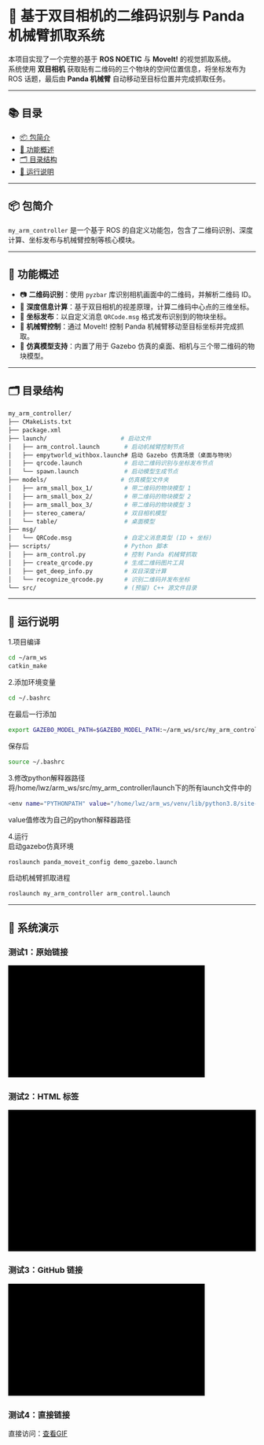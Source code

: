 # 🦾 基于双目相机的二维码识别与 Panda 机械臂抓取系统

本项目实现了一个完整的基于 **ROS NOETIC** 与 **MoveIt!** 的视觉抓取系统。  
系统使用 **双目相机** 获取贴有二维码的三个物块的空间位置信息，将坐标发布为 ROS 话题，最后由 **Panda 机械臂** 自动移动至目标位置并完成抓取任务。

---

## 📚 目录

- [📦 包简介](#-包简介)
- [🧠 功能概述](#-功能概述)
- [🗂️ 目录结构](#️-目录结构)
- [🚀 运行说明](#-运行说明)

---

## 📦 包简介

`my_arm_controller` 是一个基于 ROS 的自定义功能包，包含了二维码识别、深度计算、坐标发布与机械臂控制等核心模块。

---

## 🧠 功能概述

- 📷 **二维码识别**：使用 `pyzbar` 库识别相机画面中的二维码，并解析二维码 ID。  
- 🧭 **深度信息计算**：基于双目相机的视差原理，计算二维码中心点的三维坐标。  
- 📡 **坐标发布**：以自定义消息 `QRCode.msg` 格式发布识别到的物块坐标。  
- 🤖 **机械臂控制**：通过 MoveIt! 控制 Panda 机械臂移动至目标坐标并完成抓取。  
- 🧱 **仿真模型支持**：内置了用于 Gazebo 仿真的桌面、相机与三个带二维码的物块模型。

---

## 🗂️ 目录结构

```bash
my_arm_controller/
├── CMakeLists.txt
├── package.xml
├── launch/                     # 启动文件
│   ├── arm_control.launch       # 启动机械臂控制节点
│   ├── empytworld_withbox.launch# 启动 Gazebo 仿真场景（桌面与物块）
│   ├── qrcode.launch            # 启动二维码识别与坐标发布节点
│   └── spawn.launch             # 启动模型生成节点
├── models/                     # 仿真模型文件夹
│   ├── arm_small_box_1/         # 带二维码的物块模型 1
│   ├── arm_small_box_2/         # 带二维码的物块模型 2
│   ├── arm_small_box_3/         # 带二维码的物块模型 3
│   ├── stereo_camera/           # 双目相机模型
│   └── table/                   # 桌面模型
├── msg/
│   └── QRCode.msg               # 自定义消息类型 (ID + 坐标)
├── scripts/                     # Python 脚本
│   ├── arm_control.py           # 控制 Panda 机械臂抓取
│   ├── create_qrcode.py         # 生成二维码图片工具
│   ├── get_deep_info.py         # 双目深度计算
│   └── recognize_qrcode.py      # 识别二维码并发布坐标
└── src/                         # (预留) C++ 源文件目录
```

---

## 🚀 运行说明

1.项目编译  
```bash
cd ~/arm_ws
catkin_make
```

2.添加环境变量  
```bash
cd ~/.bashrc
```
在最后一行添加
```bash
export GAZEBO_MODEL_PATH=$GAZEBO_MODEL_PATH:~/arm_ws/src/my_arm_controller/models
```
保存后
```bash
source ~/.bashrc
```

3.修改python解释器路径   
将/home/lwz/arm_ws/src/my_arm_controller/launch下的所有launch文件中的  
```bash
<env name="PYTHONPATH" value="/home/lwz/arm_ws/venv/lib/python3.8/site-packages:$(env PYTHONPATH)" />
```
value值修改为自己的python解释器路径   

4.运行  
启动gazebo仿真环境  
```bash
roslaunch panda_moveit_config demo_gazebo.launch 
```
启动机械臂抓取进程  
```bash
roslaunch my_arm_controller arm_control.launch 
```

---

## 🎥 系统演示

### 测试1：原始链接
![测试1](https://raw.githubusercontent.com/Jixing424/Panda_Stereo_Grasp/main/show.gif)

### 测试2：HTML 标签
<img src="https://raw.githubusercontent.com/Jixing424/Panda_Stereo_Grasp/main/show.gif" width="600">

### 测试3：GitHub 链接
![测试3](https://github.com/Jixing424/Panda_Stereo_Grasp/raw/main/show.gif)

### 测试4：直接链接
直接访问：[查看GIF](https://raw.githubusercontent.com/Jixing424/Panda_Stereo_Grasp/main/show.gif)


